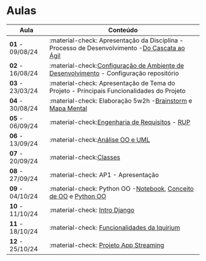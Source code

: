 # Aulas

| Aula                     | Conteúdo                                                                                                                                                                                                                                     |
| ------------------------ | --------------------------------------------------------------------------------------------------------------------------------------------------------------------------------------------------------------------------------------------- |
| __01__ - 09/08/24 | :material-check: Apresentação da Disciplina - Processo de Desenvolvimento -[Do Cascata ao Ágil](../assets/Aulas/CascataAoAgil.docx)                                                                                                          |
| __02__ - 16/08/24 | :material-check:[Configuração de Ambiente de Desenvolvimento](https://liveestacio-my.sharepoint.com/:w:/g/personal/00661711722_professores_ibmec_edu_br/EU2fCcJwgTFLvWNyOSUtNWABAykAdvtuiY2eOTitau10zA?e=NyuXZm) - Configuração repositório |
| __03__ - 23/03/24 | :material-check: Apresentação de Tema do Projeto - Principais Funcionalidades do Projeto                                                                                                                                                    |
| __04__ - 30/08/24 | :material-check: Elaboração 5w2h -[Brainstorm](../assets/Aulas/O%20processo%20de brainstorm.pdf) e [Mapa Mental](../assets/Aulas/Mapa%20Mental.pdf)                                                                                              |
| __05__ - 06/09/24 | :material-check:[Engenharia de Requisitos](..//assets/Aulas/Engenharia%20de%20Requisitos_Cap05.pdf) - [RUP](../assets/Aulas/RUP.pdf)                                                                                                                |
| __06__ - 13/09/24 | :material-check:[Análise OO e UML](../assets/Aulas/AnaliseOO&UML.pdf)                                                                                                                                                                           |
| __07__ - 20/09/24 | :material-check:[Classes](../assets/Aulas/Classes_Pacotes.pdf)                                                                                                                                                                                   |
| __08__ - 27/09/24 | :material-check: AP1 - Apresentação                                                                                                                                                                                                         |
| __09__ - 04/10/24 | :material-check: Python OO -[Notebook](../modelagem/poo/poo.ipynb), [Conceito de OO](../modelagem/poo/Conceitos-basicos-de-OO.pdf) e [Python OO](../modelagem/poo/Python-OO.pdf)                                                                       |
| __10__ - 11/10/24 | :material-check: [Intro Django](../assets/Aulas/Introducao-ao-Django-Um-Framework-Web-Poderoso.pdf)                                                                                                                                             |
| __11__ - 18/10/24 | :material-check: [Funcionalidades da Iquirium](../assets/Aulas/Iquirium.pdf)                                                                                                                                             |
| __12__ - 25/10/24 | :material-check: [Projeto App Streaming](https://jonh-carvalho.github.io/PBE_24.2_8002/_Disciplina/Roteiros/Django/01_Projeto_Streaming/)                                                                                                                                             |
